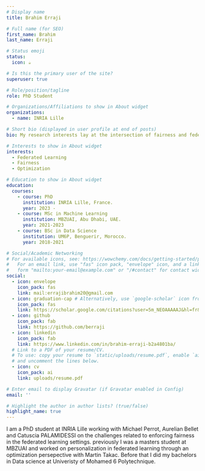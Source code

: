 ```yaml
---
# Display name
title: Brahim Erraji

# Full name (for SEO)
first_name: Brahim
last_name: Erraji

# Status emoji
status:
  icon: ☕️

# Is this the primary user of the site?
superuser: true

# Role/position/tagline
role: PhD Student

# Organizations/Affiliations to show in About widget
organizations:
  - name: INRIA Lille

# Short bio (displayed in user profile at end of posts)
bio: My research interests lay at the intersection of fairness and federated learning.

# Interests to show in About widget
interests:
  - Federated Learning 
  - Fairness
  - Optimization

# Education to show in About widget
education:
  courses:
    - course: PhD 
      institution: INRIA Lille, France.
      year: 2023 -
    - course: MSc in Machine Learning
      institution: MBZUAI, Abu Dhabi, UAE.
      year: 2021-2023
    - course: BSc in Data Science
      institution: UM6P, Benguerir, Morocco.
      year: 2018-2021

# Social/Academic Networking
# For available icons, see: https://wowchemy.com/docs/getting-started/page-builder/#icons
#   For an email link, use "fas" icon pack, "envelope" icon, and a link in the
#   form "mailto:your-email@example.com" or "/#contact" for contact widget.
social:
  - icon: envelope
    icon_pack: fas
    link: mail:errajibrahim20@gmail.com
  - icon: graduation-cap # Alternatively, use `google-scholar` icon from `ai` icon pack
    icon_pack: fas
    link: https://scholar.google.com/citations?user=5m_NEOAAAAAJ&hl=fr&oi=sra
  - icon: github
    icon_pack: fab
    link: https://github.com/berraji
  - icon: linkedin
    icon_pack: fab
    link: https://www.linkedin.com/in/brahim-erraji-b2a4801ba/
  # Link to a PDF of your resume/CV.
  # To use: copy your resume to `static/uploads/resume.pdf`, enable `ai` icons in `params.yaml`,
  # and uncomment the lines below.
  - icon: cv
    icon_pack: ai
    link: uploads/resume.pdf

# Enter email to display Gravatar (if Gravatar enabled in Config)
email: ''

# Highlight the author in author lists? (true/false)
highlight_name: true
---
```


I am a PhD student at INRIA Lille working with Michael Perrot, Aurelian Bellet and Catuscia PALAMIDESSI on the challenges related to enforcing fairness in the federated learning settings.  previously I was a masters student at MBZUAI and worked on personalization in federated learning through an optimization persepective with Martin Takac. Before that I did my bachelors in Data science at Univeristy of Mohamed 6 Polytechnique.
